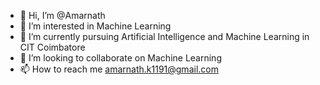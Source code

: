 - 👋 Hi, I’m @Amarnath
- 👀 I’m interested in Machine Learning
- 🌱 I’m currently pursuing Artificial Intelligence and Machine Learning in CIT Coimbatore
- 💞️ I’m looking to collaborate on Machine Learning
- 📫 How to reach me amarnath.k1191@gmail.com

<!---
Amar1191/Amar1191 is a ✨ special ✨ repository because its `README.md` (this file) appears on your GitHub profile.
You can click the Preview link to take a look at your changes.
--->
